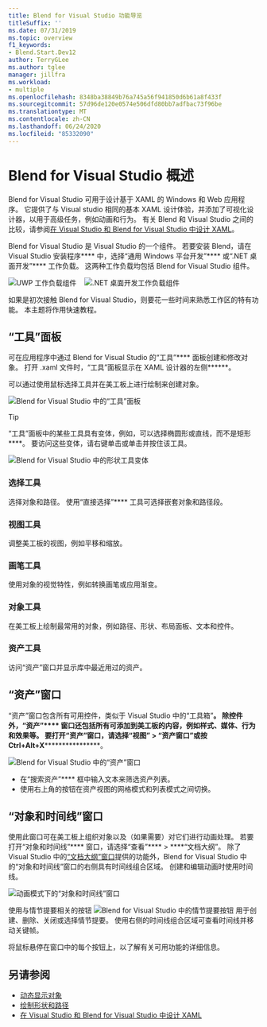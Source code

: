 ```yaml
---
title: Blend for Visual Studio 功能导览
titleSuffix: ''
ms.date: 07/31/2019
ms.topic: overview
f1_keywords:
- Blend.Start.Dev12
author: TerryGLee
ms.author: tglee
manager: jillfra
ms.workload:
- multiple
ms.openlocfilehash: 8348ba38849b76a745a56f941850d6b61a8f433f
ms.sourcegitcommit: 57d96de120e0574e506dfd80bb7adfbac73f96be
ms.translationtype: MT
ms.contentlocale: zh-CN
ms.lasthandoff: 06/24/2020
ms.locfileid: "85332090"
---
```

# <a name="blend-for-visual-studio-overview"></a>Blend for Visual Studio 概述

Blend for Visual Studio 可用于设计基于 XAML 的 Windows 和 Web 应用程序。 它提供了与 Visual studio 相同的基本 XAML 设计体验，并添加了可视化设计器，以用于高级任务，例如动画和行为。 有关 Blend 和 Visual Studio 之间的比较，请参阅[在 Visual Studio 和 Blend for Visual Studio 中设计 XAML](../xaml-tools/designing-xaml-in-visual-studio.md)。

Blend for Visual Studio 是 Visual Studio 的一个组件。 若要安装 Blend，请在 Visual Studio 安装程序**** 中，选择“通用 Windows 平台开发”**** 或“.NET 桌面开发”**** 工作负载。 这两种工作负载均包括 Blend for Visual Studio 组件。

![UWP 工作负载组件](media/installer-uwp.png)&nbsp;&nbsp;&nbsp;&nbsp;![.NET 桌面开发工作负载组件](media/installer-dotnet-desktop.png)

如果是初次接触 Blend for Visual Studio，则要花一些时间来熟悉工作区的特有功能。 本主题将作用快速教程。

## <a name="tools-panel"></a>“工具”面板

可在应用程序中通过 Blend for Visual Studio 的“工具”**** 面板创建和修改对象。 打开 .xaml 文件时，“工具”面板显示在 XAML 设计器的左侧******。

可以通过使用鼠标选择工具并在美工板上进行绘制来创建对象。

![Blend for Visual Studio 中的“工具”面板](media/blend-tools-panel.png)

> [!TIP]
> “工具”面板中的某些工具具有变体，例如，可以选择椭圆形或直线，而不是矩形****。 要访问这些变体，请右键单击或单击并按住该工具。
>
> ![Blend for Visual Studio 中的形状工具变体](media/blend-rectangle-tool-variations.png)

### <a name="selection-tools"></a>选择工具

选择对象和路径。 使用“直接选择”**** 工具可选择嵌套对象和路径段。

### <a name="view-tools"></a>视图工具

调整美工板的视图，例如平移和缩放。

### <a name="brush-tools"></a>画笔工具

使用对象的视觉特性，例如转换画笔或应用渐变。

### <a name="object-tools"></a>对象工具

在美工板上绘制最常用的对象，例如路径、形状、布局面板、文本和控件。

### <a name="asset-tools"></a>资产工具

访问“资产”窗口并显示库中最近用过的资产。

## <a name="assets-window"></a>“资产”窗口

“资产”窗口包含所有可用控件，类似于 Visual Studio 中的“工具箱”********。 除控件外，“资产”**** 窗口还包括所有可添加到美工板的内容，例如样式、媒体、行为和效果等。 要打开“资产”窗口，请选择“视图” > “资产窗口”或按 Ctrl+Alt+X************************。

![Blend for Visual Studio 中的“资产”窗口](media/blend-assets-window.png)

- 在“搜索资产”**** 框中输入文本来筛选资产列表。
- 使用右上角的按钮在资产视图的网格模式和列表模式之间切换。

## <a name="objects-and-timeline-window"></a>“对象和时间线”窗口

使用此窗口可在美工板上组织对象以及（如果需要）对它们进行动画处理。 若要打开“对象和时间线”**** 窗口，请选择“查看”**** > ****“文档大纲”。 除了 Visual Studio 中的[“文档大纲”窗口](creating-a-ui-by-using-xaml-designer-in-visual-studio.md#document-outline-window)提供的功能外，Blend for Visual Studio 中的“对象和时间线”窗口的右侧具有时间线组合区域。 创建和编辑动画时使用时间线。

![动画模式下的“对象和时间线”窗口](media/storyboard-timeline.png)

使用与情节提要相关的按钮 ![Blend for Visual Studio 中的情节提要按钮](media/storyboard-buttons.png) 用于创建、删除、关闭或选择情节提要。 使用右侧的时间线组合区域可查看时间线并移动关键帧。

将鼠标悬停在窗口中的每个按钮上，以了解有关可用功能的详细信息。

## <a name="see-also"></a>另请参阅

- [动态显示对象](../xaml-tools/animate-objects-in-xaml-designer.md)
- [绘制形状和路径](../xaml-tools/draw-shapes-and-paths.md)
- [在 Visual Studio 和 Blend for Visual Studio 中设计 XAML](../xaml-tools/designing-xaml-in-visual-studio.md)
